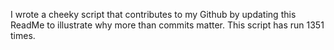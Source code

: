 I wrote a cheeky script that contributes to my Github by updating this ReadMe to illustrate why more than commits matter. This script has run 1351 times.